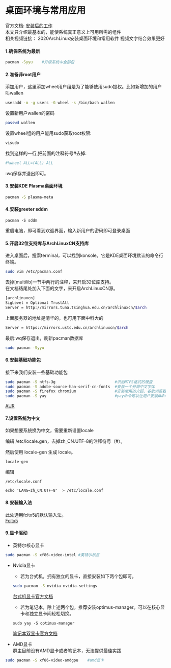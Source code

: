 # 桌面环境与常用应用
官方文档: [安装后的工作](https://wiki.archlinux.org/index.php/General_recommendations_(%E7%AE%80%E4%BD%93%E4%B8%AD%E6%96%87))  
本文只介绍最基本的，能使系统真正意义上可用所需的组件  
相关视频链接： 2020ArchLinux安装桌面环境和常用软件 视频文字结合效果更好

#### 1.确保系统为最新
```bash
pacman -Syyu    #升级系统中全部包
```

#### 2.准备非root用户
添加用户，这里添加wheel用户组是为了能够使用sudo提权。比如新增加的用户叫wallen
```bash
useradd -m -g users -G wheel -s /bin/bash wallen
```
设置新用户wallen的密码
```bash
passwd wallen
```
设置wheel组的用户能用sudo获取root权限:
```bash
visudo
```
找到这样的一行,把前面的注释符号#去掉:    
```bash
#%wheel ALL=(ALL) ALL 
```
:wq保存并退出即可。

#### 3.安装KDE Plasma桌面环境
```bash
pacman -S plasma-meta
```
#### 4.安装greeter sddm  
```
pacman -S sddm
```
重启电脑，即可看到欢迎界面，输入新用户的密码即可登录桌面

#### 5.开启32位支持库与ArchLinuxCN支持库
进入桌面后，搜索terminal，可以找到konsole。它是KDE桌面环境默认的命令行终端。
```bash
sudo vim /etc/pacman.conf 
```
去掉[multilib]一节中两行的注释，来开启32位库支持。  
在文档结尾处加入下面的文字，来开启ArchLinuxCN源。
```bash
[archlinuxcn]    
SigLevel = Optional TrustAll    
Server = http://mirrors.tuna.tsinghua.edu.cn/archlinuxcn/$arch  
```
上面服务器的地址是清华的，也可用下面中科大的
```bash
Server = https://mirrors.ustc.edu.cn/archlinuxcn/$arch
```
最后:wq保存退出，刷新pacman数据库 
```bash
sudo pacman -Syyu
```

#### 6.安装基础功能包
<!-- 3：安装自动补全工具  待确认这个包是否在kde

    pacman -S bash-completion  

待确认yay是否可通过ArchLinuxCN安装
     -->
接下来我们安装一些基础功能包
```bash
sudo pacman -S ntfs-3g                          #识别NTFS格式的硬盘
sudo pacman -S adobe-source-han-serif-cn-fonts  #安装一个开源中文字体
sudo pacman -S firefox chromium                 #安装常用的火狐、谷歌浏览器
sudo pacman -S yay                              #yay命令可以让用户安装AUR中的软件
```
[AUR](https://aur.archlinux.org/)

#### 7.设置系统为中文
如果想要系统换为中文，需要重新设置locale

编辑 /etc/locale.gen，去掉zh_CN.UTF-8的注释符号（#）。

然后使用 locale-gen 生成 locale。

    locale-gen

编辑

    /etc/locale.conf

    echo 'LANG=zh_CN.UTF-8'  > /etc/locale.conf

#### 8.安装输入法
此处选用fcitx5的默认输入法。  
[Fcitx5](https://wiki.archlinux.org/index.php/Fcitx5)

#### 9.显卡驱动
* 英特尔核心显卡
```bash
sudo pacman -S xf86-video-intel #英特尔核显
```

* Nvidia显卡  
    * 若为台式机，拥有独立的显卡，直接安装如下两个包即可。
    ```bash
    sudo pacman -S nvidia nvidia-settings
    ```
    [台式机显卡官方文档](https://wiki.archlinux.org/index.php/NVIDIA)  

    * 若为笔记本，除上述两个包，推荐安装optimus-manager。可以在核心显卡和独立显卡间轻松切换。
    ```
    sudo yay -S optimus-manager
    ```
    [笔记本双显卡官方文档](https://wiki.archlinux.org/index.php/NVIDIA_Optimus)

* AMD显卡  
群主目前没有AMD显卡或者笔记本，无法提供最佳实践
```bash
sudo pacman -S xf86-video-amdgpu    #amd显卡
```
